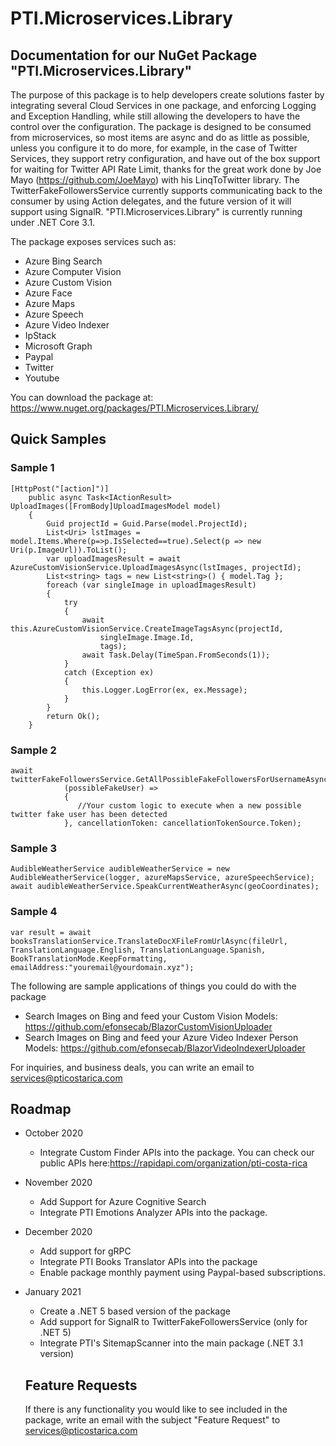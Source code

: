 # PTI.Microservices.Library

## Documentation for our NuGet Package "PTI.Microservices.Library"

The purpose of this package is to help developers create solutions faster by integrating several Cloud Services in one package,
and enforcing Logging and Exception Handling, while still allowing the developers to have the control over the configuration.
The package is designed to be consumed from microservices, so most items are async and do as little as possible, unless you configure it to do more, for example, in the case of Twitter Services, they support retry configuration, and have out of the box support for waiting for Twitter API Rate Limit, thanks for the great work done by Joe Mayo (https://github.com/JoeMayo) with his LinqToTwitter library.
The TwitterFakeFollowersService currently supports communicating back to the consumer by using Action delegates, and the future version of it will support using SignalR.
"PTI.Microservices.Library" is currently running under .NET Core 3.1.

The package exposes services such as:
* Azure Bing Search
* Azure Computer Vision
* Azure Custom Vision
* Azure Face
* Azure Maps
* Azure Speech
* Azure Video Indexer
* IpStack
* Microsoft Graph
* Paypal
* Twitter
* Youtube

You can download the package at:
https://www.nuget.org/packages/PTI.Microservices.Library/

## Quick Samples

### Sample 1

    [HttpPost("[action]")]
        public async Task<IActionResult> UploadImages([FromBody]UploadImagesModel model)
        {
            Guid projectId = Guid.Parse(model.ProjectId);
            List<Uri> lstImages = model.Items.Where(p=>p.IsSelected==true).Select(p => new Uri(p.ImageUrl)).ToList();
            var uploadImagesResult = await AzureCustomVisionService.UploadImagesAsync(lstImages, projectId);
            List<string> tags = new List<string>() { model.Tag };
            foreach (var singleImage in uploadImagesResult)
            {
                try
                {
                    await this.AzureCustomVisionService.CreateImageTagsAsync(projectId,
                        singleImage.Image.Id,
                        tags);
                    await Task.Delay(TimeSpan.FromSeconds(1));
                }
                catch (Exception ex)
                {
                    this.Logger.LogError(ex, ex.Message);
                }
            }
            return Ok();
        }
        
### Sample 2
    await twitterFakeFollowersService.GetAllPossibleFakeFollowersForUsernameAsync(this.TwitterConfiguration.ScreenName,
                (possibleFakeUser) =>
                {
                   //Your custom logic to execute when a new possible twitter fake user has been detected
                }, cancellationToken: cancellationTokenSource.Token);

### Sample 3
    AudibleWeatherService audibleWeatherService = new AudibleWeatherService(logger, azureMapsService, azureSpeechService);
    await audibleWeatherService.SpeakCurrentWeatherAsync(geoCoordinates);

### Sample 4
    var result = await booksTranslationService.TranslateDocXFileFromUrlAsync(fileUrl, TranslationLanguage.English, TranslationLanguage.Spanish,
    BookTranslationMode.KeepFormatting, emailAddress:"youremail@yourdomain.xyz");

The following are sample applications of things you could do with the package
* Search Images on Bing and feed your Custom Vision Models: https://github.com/efonsecab/BlazorCustomVisionUploader
* Search Images on Bing and feed your Azure Video Indexer Person Models: https://github.com/efonsecab/BlazorVideoIndexerUploader

For inquiries, and business deals, you can write an email to services@pticostarica.com

## Roadmap
* October 2020
  * Integrate Custom Finder APIs into the package. You can check our public APIs here:https://rapidapi.com/organization/pti-costa-rica
* November 2020
  * Add Support for Azure Cognitive Search
  * Integrate PTI Emotions Analyzer APIs into the package.
* December 2020
  * Add support for gRPC
  * Integrate PTI Books Translator APIs into the package
  * Enable package monthly payment using Paypal-based subscriptions.
* January 2021
  * Create a .NET 5 based version of the package
  * Add support for SignalR to TwitterFakeFollowersService (only for .NET 5)
  * Integrate PTI's SitemapScanner into the main package (.NET 3.1 version)
  
  ## Feature Requests
  If there is any functionality you would like to see included in the package, write an email with the subject "Feature Request" to services@pticostarica.com
